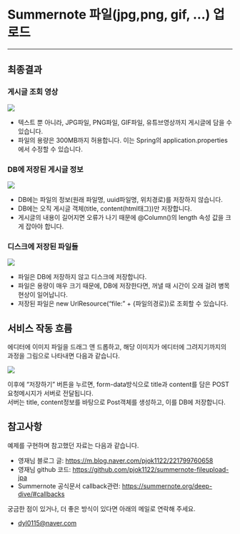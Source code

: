 <h1 class="code-line" data-line-start=0 data-line-end=1 ><a id="Summernote_jpgpng_gif___0"></a>Summernote 파일(jpg,png, gif, …) 업로드</h1>
<hr>
<h2 class="code-line" data-line-start=3 data-line-end=4 ><a id="_3"></a>최종결과</h2>
<h3 class="code-line" data-line-start=4 data-line-end=5 ><a id="___4"></a>게시글 조회 영상</h3>

<img src="https://github.com/DoubleDRG/Summernote-FileUpload/assets/147648419/191ad63b-2f00-40d9-92ed-8bea5259290b"></img>

<ul>
<li class="has-line-data" data-line-start="6" data-line-end="7">텍스트 뿐 아니라, JPG파일, PNG파일, GIF파일, 유튜브영상까지 게시글에 담을 수 있습니다.</li>
<li class="has-line-data" data-line-start="7" data-line-end="9">파일의 용량은 300MB까지 허용합니다. 이는 Spring의 application.properties에서 수정할 수 있습니다.</li>
</ul>
<h3 class="code-line" data-line-start=9 data-line-end=10 ><a id="DB____9"></a>DB에 저장된 게시글 정보</h3>

<img src="https://github.com/DoubleDRG/Summernote-FileUpload/assets/147648419/b7dcf852-8c66-4068-8004-43582dd5d298"></img>
<ul>
<li class="has-line-data" data-line-start="10" data-line-end="11">DB에는 파일의 정보(원래 파일명, uuid파일명, 위치경로)를 저장하지 않습니다.</li>
<li class="has-line-data" data-line-start="11" data-line-end="12">DB에는 오직 게시글 객체(title, content(html태그))만 저장합니다.</li>
<li class="has-line-data" data-line-start="12" data-line-end="14">게시글의 내용이 길어지면 오류가 나기 때문에 @Column()의 length 속성 값을 크게 잡아야 합니다.</li>
</ul>
<h3 class="code-line" data-line-start=14 data-line-end=15 ><a id="___14"></a>디스크에 저장된 파일들</h3>

<img src="https://github.com/DoubleDRG/Summernote-FileUpload/assets/147648419/79eedbd2-ed70-4595-b968-190834a15233"></img>
<ul>
<li class="has-line-data" data-line-start="15" data-line-end="16">파일은 DB에 저장하지 않고 디스크에 저장합니다.</li>
<li class="has-line-data" data-line-start="16" data-line-end="17">파일은 용량이 매우 크기 때문에, DB에 저장한다면, 꺼낼 때 시간이 오래 걸려 병목현상이 일어납니다.</li>
<li class="has-line-data" data-line-start="17" data-line-end="19">저장된 파일은 new UrlResource(“file:” + {파일의경로})로 조회할 수 있습니다.</li>
</ul>
<h2 class="code-line" data-line-start=19 data-line-end=20 ><a id="___19"></a>서비스 작동 흐름</h2>
<p class="has-line-data" data-line-start="21" data-line-end="22">에디터에 이미지 파일을 드래그 앤 드롭하고, 해당 이미지가 에디터에 그려지기까지의 과정을 그림으로 나타내면 다음과 같습니다.</p>

<img src="https://github.com/DoubleDRG/Summernote-FileUpload/assets/147648419/1b01a46d-9f4b-4585-a68f-d2c8af15887c"></img>
<p class="has-line-data" data-line-start="23" data-line-end="25">이후에 “저장하기” 버튼을 누르면, form-data방식으로 title과 content를 담은 POST 요청메시지가 서버로 전달됩니다.<br>
서버는 title, content정보를 바탕으로 Post객체를 생성하고, 이를 DB에 저장합니다.</p>
<h2 class="code-line" data-line-start=26 data-line-end=27 ><a id="_26"></a>참고사항</h2>
<p class="has-line-data" data-line-start="27" data-line-end="28">예제를 구현하며 참고했던 자료는 다음과 같습니다.</p>
<ul>
<li class="has-line-data" data-line-start="28" data-line-end="29">영재님 블로그 글:  <a href="https://m.blog.naver.com/pjok1122/221799760658">https://m.blog.naver.com/pjok1122/221799760658</a></li>
<li class="has-line-data" data-line-start="29" data-line-end="30">영재님 github 코드: <a href="https://github.com/pjok1122/summernote-fileupload-jpa">https://github.com/pjok1122/summernote-fileupload-jpa</a></li>
<li class="has-line-data" data-line-start="30" data-line-end="32">Summernote 공식문서 callback관련: <a href="https://summernote.org/deep-dive/#callbacks">https://summernote.org/deep-dive/#callbacks</a></li>
</ul>
<p class="has-line-data" data-line-start="32" data-line-end="33">궁금한 점이 있거나, 더 좋은 방식이 있다면 아래의 메일로 연락해 주세요.</p>
<ul>
<li class="has-line-data" data-line-start="33" data-line-end="34"><a href="mailto:dyl0115@naver.com">dyl0115@naver.com</a></li>
</ul>
